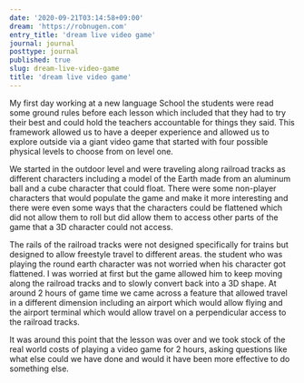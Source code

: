 ```yaml
---
date: '2020-09-21T03:14:58+09:00'
dream: 'https://robnugen.com'
entry_title: 'dream live video game'
journal: journal
posttype: journal
published: true
slug: dream-live-video-game
title: 'dream live video game'
---
```


<p class='dream'>My first day working at a new language School the students were read some ground rules before each lesson which included that they had to try their best and could hold the teachers accountable for things they said.  This framework allowed us to have a deeper experience and allowed us to explore outside via a giant video game that started with four possible physical levels to choose from on level one.</p>

<p class='dream'>We started in the outdoor level and were traveling along railroad tracks as different characters including a model of the Earth made from an aluminum ball and a cube character that could float.  There were some non-player characters that would populate the game and make it more interesting and there were even some ways that the characters could be flattened which did not allow them to roll but did allow them to access other parts of the game that a 3D character could not access.</p>

<p class='dream'>The rails of the railroad tracks were not designed specifically for trains but designed to allow freestyle travel to different areas. the student who was playing the round earth character was not worried when his character got flattened. I was worried at first but the game allowed him to keep moving along the railroad tracks and to slowly convert back into a 3D shape. At around 2 hours of game time we came across a feature that allowed travel in a different dimension including an airport which would allow flying and the airport terminal which would allow travel on a perpendicular access to the railroad tracks.</p>

<p class='dream'>It was around this point that the lesson was over and we took stock of the real world costs of playing a video game for 2 hours, asking questions like what else could we have done and would it have been more effective to do something else.</p>
